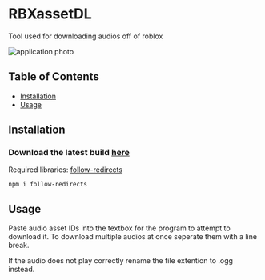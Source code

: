 # RBXassetDL

Tool used for downloading audios off of roblox

![application photo](https://user-images.githubusercontent.com/35577494/159210882-edf7d62b-9996-401e-bb27-77949978f22b.png)

## Table of Contents

- [Installation](#installation)
- [Usage](#usage)

## Installation

### Download the latest build [here](https://github.com/AustinnK/RBXassetDL/releases/tag/1.0.0)

Required libraries:
[follow-redirects](https://www.npmjs.com/package/follow-redirects)
```
npm i follow-redirects
```

## Usage

Paste audio asset IDs into the textbox for the program to attempt to download it. To download multiple audios at once seperate them with a line break.

If the audio does not play correctly rename the file extention to .ogg instead.
